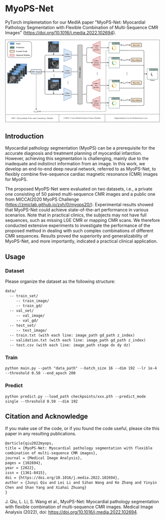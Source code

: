 # MyoPS-Net
PyTorch implemetation for our MedIA paper "MyoPS-Net: Myocardial Pathology Segmentation with Flexible Combination of Multi-Sequence CMR Images" (https://doi.org/10.1016/j.media.2022.102694).

<img decoding="async" src="structure.png">

## Introduction
Myocardial pathology segmentation (MyoPS) can be a prerequisite for the accurate diagnosis and treatment planning of myocardial infarction. However, achieving this segmentation is challenging, mainly due to the inadequate and indistinct information from an image. In this work, we develop an end-to-end deep neural network, referred to as MyoPS-Net, to flexibly combine five-sequence cardiac magnetic resonance (CMR) images for MyoPS. 

The proposed MyoPS-Net were evaluated on two datasets, i.e., a private one consisting of 50 paired multi-sequence CMR images and a public one from MICCAI2020 MyoPS Challenge (https://zmiclab.github.io/zxh/0/myops20/). Experimental results showed that MyoPS-Net could achieve state-of-the-art performance in various scenarios. Note that in practical clinics, the subjects may not have full sequences, such as missing LGE CMR or mapping CMR scans. We therefore conducted extensive experiments to investigate the performance of the proposed method in dealing with such complex combinations of different CMR sequences. Results proved the superiority and generalizability of MyoPS-Net, and more importantly, indicated a practical clinical application.

## Usage
### Dataset
Please organize the dataset as the following structure:
```
data/
  -- train_set/
     -- train_image/
     -- train_gd/
  -- val_set/     
     -- val_image/
     -- val_gd/
  -- test_set/
     -- test_image/
  -- train.txt (with each line: image_path gd_path z_index)
  -- validation.txt (with each line: image_path gd_path z_index)
  -- test.csv (with each line: image_path stage dx dy dz)
```
### Train
```
python main.py --path "data_path" --batch_size 16 --dim 192 --lr 1e-4 --threshold 0.50 --end_epoch 200
```

### Predict
```
python predict.py --load_path checkpoints/xxx.pth --predict_mode single --threshold 0.50 --dim 192
```

## Citation and Acknowledge
If you make use of the code, or if you found the code useful, please cite this paper in any resulting publications.
```
@article{qiu2022myops,
title = {MyoPS-Net: Myocardial pathology segmentation with flexible combination of multi-sequence CMR images},
journal = {Medical Image Analysis},
pages = {102694},
year = {2022},
issn = {1361-8415},
doi = {https://doi.org/10.1016/j.media.2022.102694},
author = {Junyi Qiu and Lei Li and Sihan Wang and Ke Zhang and Yinyin Chen and Shan Yang and Xiahai Zhuang}
}
```
J. Qiu, L. Li, S. Wang et al., MyoPS-Net: Myocardial pathology segmentation with flexible combination of multi-sequence CMR images. Medical Image Analysis (2022), doi: https://doi.org/10.1016/j.media.2022.102694.

